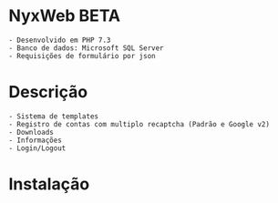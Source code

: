 # NyxWeb BETA
```
- Desenvolvido em PHP 7.3
- Banco de dados: Microsoft SQL Server
- Requisições de formulário por json
```
# Descrição
```
- Sistema de templates
- Registro de contas com multiplo recaptcha (Padrão e Google v2)
- Downloads
- Informações
- Login/Logout
```
# Instalação
